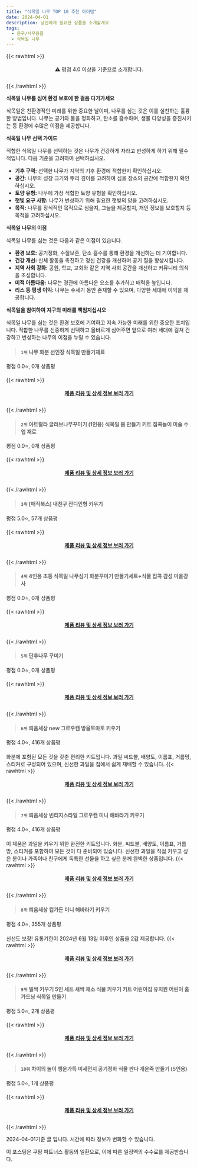 ```yaml
---
title: "식목일 나무 TOP 10 추천 아이템"
date: 2024-04-01
description: 당신에게 필요한 상품을 소개할게요
tags:
  - 문구/사무용품
  - 식목일 나무
---
```

{{< rawhtml >}}<div class="toc" style="text-align: center; height: 50px; line-height: 2;">  <p>⚠️ 평점 4.0 이상을 기준으로 소개합니다.<br></p></div> {{< /rawhtml >}}

**식목일 나무를 심어 환경 보호에 한 걸음 다가가세요**

식목일은 친환경적인 미래를 위한 중요한 날이며, 나무를 심는 것은 이를 실천하는 훌륭한 방법입니다. 나무는 공기와 물을 정화하고, 탄소를 흡수하며, 생물 다양성을 증진시키는 등 환경에 수많은 이점을 제공합니다.

**식목일 나무 선택 가이드**

적합한 식목일 나무를 선택하는 것은 나무가 건강하게 자라고 번성하게 하기 위해 필수적입니다. 다음 기준을 고려하여 선택하십시오.

* **기후 구역:** 선택한 나무가 지역의 기후 환경에 적합한지 확인하십시오.
* **공간:** 나무의 성장 크기와 뿌리 깊이를 고려하여 심을 장소의 공간에 적합한지 확인하십시오.
* **토양 유형:** 나무에 가장 적합한 토양 유형을 확인하십시오.
* **햇빛 요구 사항:** 나무가 번성하기 위해 필요한 햇빛의 양을 고려하십시오.
* **목적:** 나무를 장식적인 목적으로 심을지, 그늘을 제공할지, 개인 정보를 보호할지 등 목적을 고려하십시오.

**식목일 나무의 이점**

식목일 나무를 심는 것은 다음과 같은 이점이 있습니다.

* **환경 보호:** 공기정화, 수질보존, 탄소 흡수를 통해 환경을 개선하는 데 기여합니다.
* **건강 개선:** 신체 활동을 촉진하고 정신 건강을 개선하며 공기 질을 향상시킵니다.
* **지역 사회 강화:** 공원, 학교, 교회와 같은 지역 사회 공간을 개선하고 커뮤니티 의식을 조성합니다.
* **미적 아름다움:** 나무는 경관에 아름다운 요소를 추가하고 매력을 높입니다.
* **리스 등 평생 이익:** 나무는 수세기 동안 존재할 수 있으며, 다양한 세대에 이익을 제공합니다.

**식목일을 참여하여 지구의 미래를 책임지십시오**

식목일 나무를 심는 것은 환경 보호에 기여하고 지속 가능한 미래를 위한 중요한 조치입니다. 적합한 나무를 신중하게 선택하고 올바르게 심어주면 앞으로 여러 세대에 걸쳐 건강하고 번성하는 나무의 이점을 누릴 수 있습니다.


>#### `1위` 나무 화분 선인장 식목일 만들기재료
평점 0.0⭐, 0개 상품평


{{< rawhtml >}}<div class="toc" style="text-align: center; height: 50px; line-height: 2;"><p><b><a href="https://link.coupang.com/re/AFFSDP?lptag=AF5033054&pageKey=7402993051&itemId=19165007137&vendorItemId=86283418710&traceid=V0-153-7fb1bdcc243ccec4&requestid=20240401183325835301900545&token=31850B%7CGM">제품 리뷰 및 상세 정보 보러 가기</a></b><br></p> </div>{{< /rawhtml >}}

>#### `2위` 아트랄라 글러브나무꾸미기 (1인용) 식목일 봄 만들기 키트 집콕놀이 미술 수업 재료
평점 0.0⭐, 0개 상품평


{{< rawhtml >}}<div class="toc" style="text-align: center; height: 50px; line-height: 2;"><p><b><a href="https://link.coupang.com/re/AFFSDP?lptag=AF5033054&pageKey=7925718006&itemId=21788113394&vendorItemId=88836800802&traceid=V0-153-38de9aa039e4fe4b&requestid=20240401183325835301900545&token=31850B%7CGM">제품 리뷰 및 상세 정보 보러 가기</a></b><br></p> </div>{{< /rawhtml >}}

>#### `3위` [매직북스] 내친구 잔디인형 키우기
평점 5.0⭐, 57개 상품평


{{< rawhtml >}}<div class="toc" style="text-align: center; height: 50px; line-height: 2;"><p><b><a href="https://link.coupang.com/re/AFFSDP?lptag=AF5033054&pageKey=1406879303&itemId=2442557015&vendorItemId=70436303918&traceid=V0-153-79235e4cd0e3d192&requestid=20240401183325835301900545&token=31850B%7CGM">제품 리뷰 및 상세 정보 보러 가기</a></b><br></p> </div>{{< /rawhtml >}}

>#### `4위` 4인용 초등 식목일 나무심기 화분꾸미기 만들기세트+식물 집콕 감성 마을강사
평점 0.0⭐, 0개 상품평


{{< rawhtml >}}<div class="toc" style="text-align: center; height: 50px; line-height: 2;"><p><b><a href="https://link.coupang.com/re/AFFSDP?lptag=AF5033054&pageKey=7406180539&itemId=19179259896&vendorItemId=88484175227&traceid=V0-153-3a6d9c615c8c323d&requestid=20240401183325835301900545&token=31850B%7CGM">제품 리뷰 및 상세 정보 보러 가기</a></b><br></p> </div>{{< /rawhtml >}}

>#### `5위` 단추나무 꾸미기
평점 0.0⭐, 0개 상품평


{{< rawhtml >}}<div class="toc" style="text-align: center; height: 50px; line-height: 2;"><p><b><a href="https://link.coupang.com/re/AFFSDP?lptag=AF5033054&pageKey=7141384697&itemId=17930081162&vendorItemId=85092391609&traceid=V0-153-afcefd2075d23aea&requestid=20240401183325835301900545&token=31850B%7CGM">제품 리뷰 및 상세 정보 보러 가기</a></b><br></p> </div>{{< /rawhtml >}}

>#### `6위` 틔움세상 new 그로우캔 방울토마토 키우기
평점 4.0⭐, 416개 상품평

화분에 포함된 모든 것을 갖춘 편리한 키트입니다. 과일 씨드볼, 배양토, 이름표, 거름망, 스티커로 구성되어 있으며, 신선한 과일을 집에서 쉽게 재배할 수 있습니다.
{{< rawhtml >}}<div class="toc" style="text-align: center; height: 50px; line-height: 2;"><p><b><a href="https://link.coupang.com/re/AFFSDP?lptag=AF5033054&pageKey=68691398&itemId=229329133&vendorItemId=3560174181&traceid=V0-153-ae646dbde99d9962&requestid=20240401183325835301900545&token=31850B%7CGM">제품 리뷰 및 상세 정보 보러 가기</a></b><br></p> </div>{{< /rawhtml >}}

>#### `7위` 틔움세상 빈티지스타일 그로우캔 미니 해바라기 키우기
평점 4.0⭐, 416개 상품평

이 제품은 과일을 키우기 위한 완전한 키트입니다. 화분, 씨드볼, 배양토, 이름표, 거름망, 스티커를 포함하여 모든 것이 다 준비되어 있습니다. 신선한 과일을 직접 키우고 싶은 분이나 가족이나 친구에게 독특한 선물을 하고 싶은 분께 완벽한 상품입니다.
{{< rawhtml >}}<div class="toc" style="text-align: center; height: 50px; line-height: 2;"><p><b><a href="https://link.coupang.com/re/AFFSDP?lptag=AF5033054&pageKey=68691398&itemId=229329139&vendorItemId=3560174185&traceid=V0-153-ae646dbde99d9962&requestid=20240401183325835301900545&token=31850B%7CGM">제품 리뷰 및 상세 정보 보러 가기</a></b><br></p> </div>{{< /rawhtml >}}

>#### `8위` 틔움세상 컵가든 미니 해바라기 키우기
평점 4.0⭐, 355개 상품평

신선도 보장! 유통기한이 2024년 6월 13일 이후인 상품을 2갑 제공합니다.
{{< rawhtml >}}<div class="toc" style="text-align: center; height: 50px; line-height: 2;"><p><b><a href="https://link.coupang.com/re/AFFSDP?lptag=AF5033054&pageKey=68691339&itemId=229329049&vendorItemId=3560174106&traceid=V0-153-21732429c662555b&requestid=20240401183325835301900545&token=31850B%7CGM">제품 리뷰 및 상세 정보 보러 가기</a></b><br></p> </div>{{< /rawhtml >}}

>#### `9위` 밀싹 키우기 5인 세트 새싹 채소 식물 키우기 키트 어린이집 유치원 어린이 홈가드닝 식목일 만들기
평점 5.0⭐, 2개 상품평


{{< rawhtml >}}<div class="toc" style="text-align: center; height: 50px; line-height: 2;"><p><b><a href="https://link.coupang.com/re/AFFSDP?lptag=AF5033054&pageKey=6414008992&itemId=13767107893&vendorItemId=81017711866&traceid=V0-153-2fbdb07aa64226bd&requestid=20240401183325835301900545&token=31850B%7CGM">제품 리뷰 및 상세 정보 보러 가기</a></b><br></p> </div>{{< /rawhtml >}}

>#### `10위` 차이의 놀이 행운가득 미세먼지 공기정화 식물 판다 개운죽 만들기 (5인용)
평점 5.0⭐, 1개 상품평


{{< rawhtml >}}<div class="toc" style="text-align: center; height: 50px; line-height: 2;"><p><b><a href="https://link.coupang.com/re/AFFSDP?lptag=AF5033054&pageKey=7427360473&itemId=19282614015&vendorItemId=84997236863&traceid=V0-153-2f989466d8294373&requestid=20240401183325835301900545&token=31850B%7CGM">제품 리뷰 및 상세 정보 보러 가기</a></b><br></p> </div>{{< /rawhtml >}}


2024-04-01기준 글 입니다.
시간에 따라 정보가 변화할 수 있습니다.

이 포스팅은 쿠팡 파트너스 활동의 일환으로, 이에 따른 일정액의 수수료를 제공받습니다.